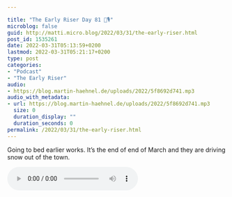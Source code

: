 ```yaml
---

title: "The Early Riser Day 81 🌅🎙"
microblog: false
guid: http://matti.micro.blog/2022/03/31/the-early-riser.html
post_id: 1535261
date: 2022-03-31T05:13:59+0200
lastmod: 2022-03-31T05:21:17+0200
type: post
categories:
- "Podcast"
- "The Early Riser"
audio:
- https://blog.martin-haehnel.de/uploads/2022/5f8692d741.mp3
audio_with_metadata:
- url: https://blog.martin-haehnel.de/uploads/2022/5f8692d741.mp3
  size: 0
  duration_display: ""
  duration_seconds: 0
permalink: /2022/03/31/the-early-riser.html
---
```

Going to bed earlier works. It’s the end of end of March and they are driving snow out of the town.

<audio controls="controls" src="https://blog.martin-haehnel.de/uploads/2022/5f8692d741.mp3" preload="metadata" />

